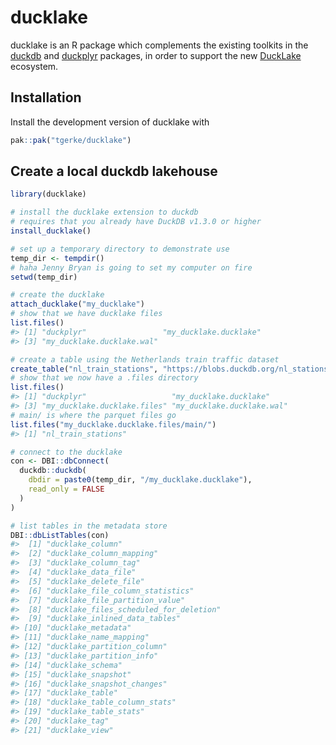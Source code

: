
<!-- README.md is generated from README.Rmd. Please edit that file -->

# ducklake

ducklake is an R package which complements the existing toolkits in the
[duckdb](https://r.duckdb.org/index.html) and
[duckplyr](https://duckplyr.tidyverse.org/index.html) packages, in order
to support the new
[DuckLake](https://ducklake.select/docs/stable/duckdb/introduction.html)
ecosystem.

## Installation

Install the development version of ducklake with

``` r
pak::pak("tgerke/ducklake")
```

## Create a local duckdb lakehouse

``` r
library(ducklake)

# install the ducklake extension to duckdb 
# requires that you already have DuckDB v1.3.0 or higher
install_ducklake()

# set up a temporary directory to demonstrate use
temp_dir <- tempdir()
# haha Jenny Bryan is going to set my computer on fire
setwd(temp_dir)

# create the ducklake
attach_ducklake("my_ducklake")
# show that we have ducklake files
list.files()
#> [1] "duckplyr"                 "my_ducklake.ducklake"    
#> [3] "my_ducklake.ducklake.wal"

# create a table using the Netherlands train traffic dataset 
create_table("nl_train_stations", "https://blobs.duckdb.org/nl_stations.csv")
# show that we now have a .files directory
list.files()
#> [1] "duckplyr"                   "my_ducklake.ducklake"      
#> [3] "my_ducklake.ducklake.files" "my_ducklake.ducklake.wal"
# main/ is where the parquet files go
list.files("my_ducklake.ducklake.files/main/")
#> [1] "nl_train_stations"

# connect to the ducklake
con <- DBI::dbConnect(
  duckdb::duckdb(
    dbdir = paste0(temp_dir, "/my_ducklake.ducklake"),
    read_only = FALSE
  )
)

# list tables in the metadata store
DBI::dbListTables(con)
#>  [1] "ducklake_column"                      
#>  [2] "ducklake_column_mapping"              
#>  [3] "ducklake_column_tag"                  
#>  [4] "ducklake_data_file"                   
#>  [5] "ducklake_delete_file"                 
#>  [6] "ducklake_file_column_statistics"      
#>  [7] "ducklake_file_partition_value"        
#>  [8] "ducklake_files_scheduled_for_deletion"
#>  [9] "ducklake_inlined_data_tables"         
#> [10] "ducklake_metadata"                    
#> [11] "ducklake_name_mapping"                
#> [12] "ducklake_partition_column"            
#> [13] "ducklake_partition_info"              
#> [14] "ducklake_schema"                      
#> [15] "ducklake_snapshot"                    
#> [16] "ducklake_snapshot_changes"            
#> [17] "ducklake_table"                       
#> [18] "ducklake_table_column_stats"          
#> [19] "ducklake_table_stats"                 
#> [20] "ducklake_tag"                         
#> [21] "ducklake_view"
```
